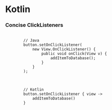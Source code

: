# Kotlin
### Concise ClickListeners

<pre data-fragment-index="0">
    <code class="java hljs" data-trim data-noescape>
        // Java
        button.setOnClickListener(
            new View.OnClickListener() {
                public void onClick(View v) {
                    addItemToDatabase();
                }
            }
        );
    </code>
</pre>
<pre data-fragment-index="1">
    <code class="kotlin hljs" data-trim data-noescape>
        // Kotlin
        button.setOnClickListener { view ->
            addItemToDatabase()
        }
    </code>
</pre>